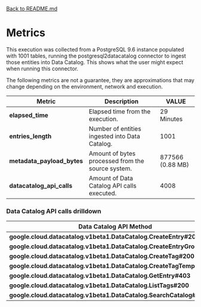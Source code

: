 [Back to README.md](../README.md)

# Metrics

This execution was collected from a PostgreSQL 9.6 instance populated with 1001 tables, running the postgresql2datacatalog connector to ingest
those entities into Data Catalog. This shows what the user might expect when running this connector.

The following metrics are not a guarantee, they are approximations that may change depending on the environment, network and execution.


| Metric                     | Description                                       | VALUE            |
| ---                        | ---                                               | ---              |
| **elapsed_time**           | Elapsed time from the execution.                  | 29 Minutes       |
| **entries_length**         | Number of entities ingested into Data Catalog.    | 1001             |
| **metadata_payload_bytes** | Amount of bytes processed from the source system. | 877566 (0.88 MB) |
| **datacatalog_api_calls**  | Amount of Data Catalog API calls executed.        | 4008             |



### Data Catalog API calls drilldown

| Data Catalog API Method                                                 | Calls |
| ---                                                                     | ---   | 
| **google.cloud.datacatalog.v1beta1.DataCatalog.CreateEntry#200**        | 1001  | 
| **google.cloud.datacatalog.v1beta1.DataCatalog.CreateEntryGroup#200**   | 1     | 
| **google.cloud.datacatalog.v1beta1.DataCatalog.CreateTag#200**          | 1001  |
| **google.cloud.datacatalog.v1beta1.DataCatalog.CreateTagTemplate#200**  | 2     |
| **google.cloud.datacatalog.v1beta1.DataCatalog.GetEntry#403**           | 1001  | 
| **google.cloud.datacatalog.v1beta1.DataCatalog.ListTags#200**           | 1001  | 
| **google.cloud.datacatalog.v1beta1.DataCatalog.SearchCatalog#200**      | 1     |  
